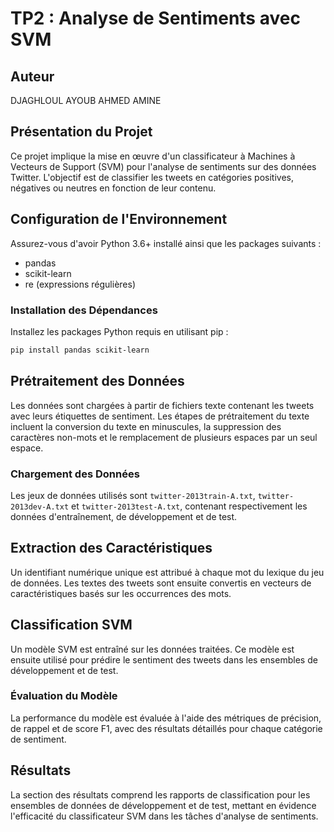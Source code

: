 # TP2 : Analyse de Sentiments avec SVM

## Auteur
DJAGHLOUL AYOUB AHMED AMINE

## Présentation du Projet
Ce projet implique la mise en œuvre d'un classificateur à Machines à Vecteurs de Support (SVM) pour l'analyse de sentiments sur des données Twitter. L'objectif est de classifier les tweets en catégories positives, négatives ou neutres en fonction de leur contenu.

## Configuration de l'Environnement
Assurez-vous d'avoir Python 3.6+ installé ainsi que les packages suivants :
- pandas
- scikit-learn
- re (expressions régulières)

### Installation des Dépendances
Installez les packages Python requis en utilisant pip :

```bash
pip install pandas scikit-learn
```

## Prétraitement des Données
Les données sont chargées à partir de fichiers texte contenant les tweets avec leurs étiquettes de sentiment. Les étapes de prétraitement du texte incluent la conversion du texte en minuscules, la suppression des caractères non-mots et le remplacement de plusieurs espaces par un seul espace.

### Chargement des Données
Les jeux de données utilisés sont `twitter-2013train-A.txt`, `twitter-2013dev-A.txt` et `twitter-2013test-A.txt`, contenant respectivement les données d'entraînement, de développement et de test.

## Extraction des Caractéristiques
Un identifiant numérique unique est attribué à chaque mot du lexique du jeu de données. Les textes des tweets sont ensuite convertis en vecteurs de caractéristiques basés sur les occurrences des mots.

## Classification SVM
Un modèle SVM est entraîné sur les données traitées. Ce modèle est ensuite utilisé pour prédire le sentiment des tweets dans les ensembles de développement et de test.

### Évaluation du Modèle
La performance du modèle est évaluée à l'aide des métriques de précision, de rappel et de score F1, avec des résultats détaillés pour chaque catégorie de sentiment.

## Résultats
La section des résultats comprend les rapports de classification pour les ensembles de données de développement et de test, mettant en évidence l'efficacité du classificateur SVM dans les tâches d'analyse de sentiments.
